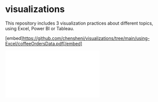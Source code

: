 # visualizations

This repository includes 3 visualization practices about different topics, using Excel, Power BI or Tableau.

[embed]https://github.com/chensheni/visualizations/tree/main/using-Excel/coffeeOrdersData.pdf[/embed]

![Alt text](/using-Excel/coffeeOrdersData.pdf "original photo")
